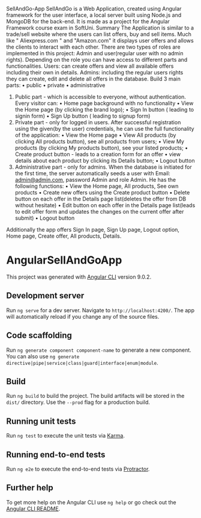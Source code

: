 SellAndGo-App
SellAndGo is a Web Application, created using Angular framework for the user interface, a local server built using Node.js and MongoDB for the back-end. It is made as a project for the Angular Framework course exam in SoftUni.
Summary 
The Application  is similar to a trade/sell website where the users can list offers, buy and sell items. Much like " Aliexpress.com " and "Amazon.com" it displays user offers and allows the clients to interact with each other. There are two types of roles are implemented in this project: Admin and user(regular user with no admin rights). Depending on the role you can have access to different parts and functionalities. Users: can create offers and view all available offers including their own in details. Admins: including the regular users rights they can create, edit and delete all offers in the database.
Build
3 main parts:
•	public
•	private
•	administrative
1.	Public part - which is accessible to everyone, without authentication. Every visitor can:
•	Home page background with no functionality
•	View the Home page (by clicking the brand logo);
•	Sign In button ( leading to signin form)
•	Sign Up button ( leading to signup form)
2.	Private part - only for logged in users. After successful registration using the given(by the user) credentials, he can use the full functionality of the application:
•	View the Home page
•	View All products (by clicking All products button), see all products from users;
•	View My products (by clicking My products button), see your listed products;
•	Create product button - leads to a creation form for an offer
•	view details about each product by clicking its Details button;
•	 Logout button
3.	Administrative part - only for admins. When the database is initiated for the first time, the server automatically seeds a user with Email: admin@admin.com, password Admin and role Admin. He has the following functions:
•	View the Home page, All products, See own products
•	Create new offers using the Create product button
•	Delete button on each offer in the Details page list(deletes the offer from DB without hesitate)
•	Edit button on each offer in the Details page list(leads to edit offer form and updates the changes on the current offer after submit)
•	Logout button


Additionally the app offers Sign In page, Sign Up page, Logout option, Home page, Create offer, All products, Details.




# AngularSellAndGoApp

This project was generated with [Angular CLI](https://github.com/angular/angular-cli) version 9.0.2.

## Development server

Run `ng serve` for a dev server. Navigate to `http://localhost:4200/`. The app will automatically reload if you change any of the source files.

## Code scaffolding

Run `ng generate component component-name` to generate a new component. You can also use `ng generate directive|pipe|service|class|guard|interface|enum|module`.

## Build

Run `ng build` to build the project. The build artifacts will be stored in the `dist/` directory. Use the `--prod` flag for a production build.

## Running unit tests

Run `ng test` to execute the unit tests via [Karma](https://karma-runner.github.io).

## Running end-to-end tests

Run `ng e2e` to execute the end-to-end tests via [Protractor](http://www.protractortest.org/).

## Further help

To get more help on the Angular CLI use `ng help` or go check out the [Angular CLI README](https://github.com/angular/angular-cli/blob/master/README.md).













